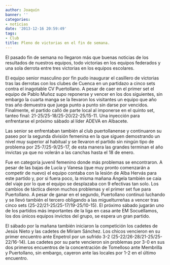 ```yaml
---
author: Joaquín
banner: ''
categories:
- noticias
date: '2013-12-16 20:59:49'
tags:
- Club
title: Pleno de victorias en el fin de semana.
---
```


El pasado fin de semana no llegaron más que buenas noticias de los resultados de nuestros equipos, todo victorias en los equipos federados y una sola derrota entre tres victorias en los equipos escolares.

El equipo senior masculino por fin pudo inaugurar el casillero de victorias tras las derrotas con los clubes de Cuenca en un partidazo a cinco sets contra el inagotable CV Puertollano. A pesar de caer en el primer set el equipo de Pablo Muñoz supo reponerse y vencer en los dos siguientes, sin embargo la cuarta manga se la llevaron los visitantes un equipo que año tras año demuestra que juega punto a punto sin darse por vencidos. Finalmente, el partido calló de parte local al imponerse en el quinto set, tanteo final: 21-25/25-18/25-20/22-25/15-11. Una inyección para enfrentarse el próximo sábado al líder ADEVA en Albacete.

Las senior se enfrentaban también al club puertollanense y continuaron su paseo por la segunda división femenina en la que siguen demostrando un nivel muy superior al habitual y se llevaron el partido sin ningún tipo de problema por 25-7/25-9/25-17, de esta manera las grandes terminan el año invictas ya que no volerán a las canchas hasta el 18 de enero.

Fue en categoría juvenil femenino donde más problemas se encontraron. A pesar de las bajas de Lucía y Vanesa (que muy pronto comenzarán a competir de nuevo) el equipo contaba con la lesión de Alba Hervás para este partido y, por si fuera poco, la misma mañana Ángela también se caia del viaje por lo que el equipo se desplazaba con 9 efectivas tan solo. Los cambios de táctica dieron muchos problemas y el primer set fue para Puertollano. A pesar de ganar en el segundo, Puertollano continuó luchando y se llevó también el tercero obligando a las miguelturreñas a vencer tras cinco sets (25-22/21-25/25-17/19-25/10-15). El próximo sábado jugarán uno de los partidos más importantes de la liga en casa ante EM Socuéllamos, los dos únicos equipos invictos del grupo, se espera un gran partido.

El sábado por la mañana también iniciaron la competición los cadetes de Jesús Nieto y las cadetes de Miriam Sánchez. Los chicos vencieron en su primer encuentro ante Enpetrol por un sufrido 3-2 (25-22/26-28/21-25/25-22/16-14). Las cadetes por su parte vencieron sin problemas por 3-0 en sus dos primeros encuentros de la concentración de Tomelloso ante Membrilla y Puertollano, sin embargo, cayeron ante las locales por 1-2 en el último encuentro.



